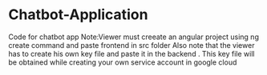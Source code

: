 # Chatbot-Application
Code for chatbot app
Note:Viewer must creeate an angular project using ng create command and paste frontend in src folder
Also note that the viewer has to create his own key file and paste it in the backend .
This key file will be obtained while creating your own service account in google cloud
